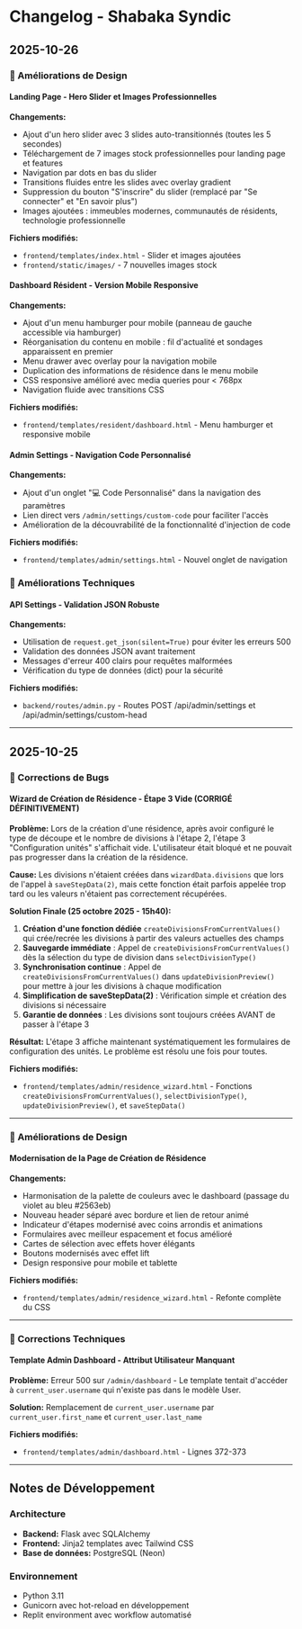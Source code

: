 # Changelog - Shabaka Syndic

## 2025-10-26

### 🎨 Améliorations de Design

#### Landing Page - Hero Slider et Images Professionnelles
**Changements:**
- Ajout d'un hero slider avec 3 slides auto-transitionnés (toutes les 5 secondes)
- Téléchargement de 7 images stock professionnelles pour landing page et features
- Navigation par dots en bas du slider
- Transitions fluides entre les slides avec overlay gradient
- Suppression du bouton "S'inscrire" du slider (remplacé par "Se connecter" et "En savoir plus")
- Images ajoutées : immeubles modernes, communautés de résidents, technologie professionnelle

**Fichiers modifiés:**
- `frontend/templates/index.html` - Slider et images ajoutées
- `frontend/static/images/` - 7 nouvelles images stock

#### Dashboard Résident - Version Mobile Responsive
**Changements:**
- Ajout d'un menu hamburger pour mobile (panneau de gauche accessible via hamburger)
- Réorganisation du contenu en mobile : fil d'actualité et sondages apparaissent en premier
- Menu drawer avec overlay pour la navigation mobile
- Duplication des informations de résidence dans le menu mobile
- CSS responsive amélioré avec media queries pour < 768px
- Navigation fluide avec transitions CSS

**Fichiers modifiés:**
- `frontend/templates/resident/dashboard.html` - Menu hamburger et responsive mobile

#### Admin Settings - Navigation Code Personnalisé
**Changements:**
- Ajout d'un onglet "💻 Code Personnalisé" dans la navigation des paramètres
- Lien direct vers `/admin/settings/custom-code` pour faciliter l'accès
- Amélioration de la découvrabilité de la fonctionnalité d'injection de code

**Fichiers modifiés:**
- `frontend/templates/admin/settings.html` - Nouvel onglet de navigation

### 🔧 Améliorations Techniques

#### API Settings - Validation JSON Robuste
**Changements:**
- Utilisation de `request.get_json(silent=True)` pour éviter les erreurs 500
- Validation des données JSON avant traitement
- Messages d'erreur 400 clairs pour requêtes malformées
- Vérification du type de données (dict) pour la sécurité

**Fichiers modifiés:**
- `backend/routes/admin.py` - Routes POST /api/admin/settings et /api/admin/settings/custom-head

---

## 2025-10-25

### 🐛 Corrections de Bugs

#### Wizard de Création de Résidence - Étape 3 Vide (CORRIGÉ DÉFINITIVEMENT)
**Problème:** Lors de la création d'une résidence, après avoir configuré le type de découpe et le nombre de divisions à l'étape 2, l'étape 3 "Configuration unités" s'affichait vide. L'utilisateur était bloqué et ne pouvait pas progresser dans la création de la résidence.

**Cause:** Les divisions n'étaient créées dans `wizardData.divisions` que lors de l'appel à `saveStepData(2)`, mais cette fonction était parfois appelée trop tard ou les valeurs n'étaient pas correctement récupérées.

**Solution Finale (25 octobre 2025 - 15h40):**
1. **Création d'une fonction dédiée** `createDivisionsFromCurrentValues()` qui crée/recrée les divisions à partir des valeurs actuelles des champs
2. **Sauvegarde immédiate** : Appel de `createDivisionsFromCurrentValues()` dès la sélection du type de division dans `selectDivisionType()`
3. **Synchronisation continue** : Appel de `createDivisionsFromCurrentValues()` dans `updateDivisionPreview()` pour mettre à jour les divisions à chaque modification
4. **Simplification de saveStepData(2)** : Vérification simple et création des divisions si nécessaire
5. **Garantie de données** : Les divisions sont toujours créées AVANT de passer à l'étape 3

**Résultat:** L'étape 3 affiche maintenant systématiquement les formulaires de configuration des unités. Le problème est résolu une fois pour toutes.

**Fichiers modifiés:**
- `frontend/templates/admin/residence_wizard.html` - Fonctions `createDivisionsFromCurrentValues()`, `selectDivisionType()`, `updateDivisionPreview()`, et `saveStepData()`

---

### 🎨 Améliorations de Design

#### Modernisation de la Page de Création de Résidence
**Changements:**
- Harmonisation de la palette de couleurs avec le dashboard (passage du violet au bleu #2563eb)
- Nouveau header séparé avec bordure et lien de retour animé
- Indicateur d'étapes modernisé avec coins arrondis et animations
- Formulaires avec meilleur espacement et focus amélioré
- Cartes de sélection avec effets hover élégants
- Boutons modernisés avec effet lift
- Design responsive pour mobile et tablette

**Fichiers modifiés:**
- `frontend/templates/admin/residence_wizard.html` - Refonte complète du CSS

---

### 🔧 Corrections Techniques

#### Template Admin Dashboard - Attribut Utilisateur Manquant
**Problème:** Erreur 500 sur `/admin/dashboard` - Le template tentait d'accéder à `current_user.username` qui n'existe pas dans le modèle User.

**Solution:** Remplacement de `current_user.username` par `current_user.first_name` et `current_user.last_name`

**Fichiers modifiés:**
- `frontend/templates/admin/dashboard.html` - Lignes 372-373

---

## Notes de Développement

### Architecture
- **Backend:** Flask avec SQLAlchemy
- **Frontend:** Jinja2 templates avec Tailwind CSS
- **Base de données:** PostgreSQL (Neon)

### Environnement
- Python 3.11
- Gunicorn avec hot-reload en développement
- Replit environment avec workflow automatisé
